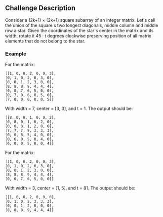## Challenge Description 

Consider a (2k+1) × (2k+1) square subarray of an integer matrix. Let's call the union of the square's two longest diagonals, middle column and middle row a star. Given the coordinates of the star's center in the matrix and its width, rotate it 45 · t degrees clockwise preserving position of all matrix elements that do not belong to the star.

### Example 

For the matrix: 
```
[[1, 0, 0, 2, 0, 0, 3],
[0, 1, 0, 2, 0, 3, 0],
[0, 0, 1, 2, 3, 0, 0],
[8, 8, 8, 9, 4, 4, 4],
[0, 0, 7, 6, 5, 0, 0],
[0, 7, 0, 6, 0, 5, 0],
[7, 0, 0, 6, 0, 0, 5]]
```
With width = 7, center = [3, 3], and t = 1. The output should be:
```
[[8, 0, 0, 1, 0, 0, 2],
[0, 8, 0, 1, 0, 2, 0],
[0, 0, 8, 1, 2, 0, 0],
[7, 7, 7, 9, 3, 3, 3],
[0, 0, 6, 5, 4, 0, 0],
[0, 6, 0, 5, 0, 4, 0],
[6, 0, 0, 5, 0, 0, 4]]
```

For the matrix:
```
[[1, 0, 0, 2, 0, 0, 3],
[0, 1, 0, 2, 0, 3, 0],
[0, 0, 1, 2, 3, 0, 0],
[8, 8, 8, 9, 4, 4, 4],
[0, 0, 7, 6, 5, 0, 0]]
```
With width = 3, center = [1, 5], and t = 81. The output should be:
```
[[1, 0, 0, 2, 0, 0, 0],
[0, 1, 0, 2, 3, 3, 3],
[0, 0, 1, 2, 0, 0, 0],
[8, 8, 8, 9, 4, 4, 4]]
```